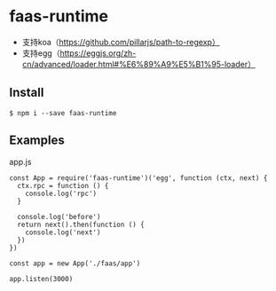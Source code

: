 # faas-runtime


- 支持koa（https://github.com/pillarjs/path-to-regexp）
- 支持egg（https://eggjs.org/zh-cn/advanced/loader.html#%E6%89%A9%E5%B1%95-loader）


## Install

```
$ npm i --save faas-runtime
```

## Examples

app.js

```
const App = require('faas-runtime')('egg', function (ctx, next) {
  ctx.rpc = function () {
    console.log('rpc')
  }

  console.log('before')
  return next().then(function () {
    console.log('next')
  })
})

const app = new App('./faas/app')

app.listen(3000)
```

